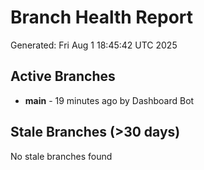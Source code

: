 # Branch Health Report
Generated: Fri Aug  1 18:45:42 UTC 2025

## Active Branches
- **main** - 19 minutes ago by Dashboard Bot

## Stale Branches (>30 days)
No stale branches found
